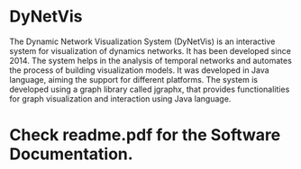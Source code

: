 # DyNetVis

The Dynamic Network Visualization System (DyNetVis) is an interactive system
for visualization of dynamics networks. It has been developed since 2014. 
The system helps in the analysis of temporal networks and automates
the process of building visualization models. It was developed in Java
language, aiming the support for different platforms. The system is developed
using a graph library called jgraphx, that provides functionalities
for graph visualization and interaction using Java language.

# Check readme.pdf for the Software Documentation.


